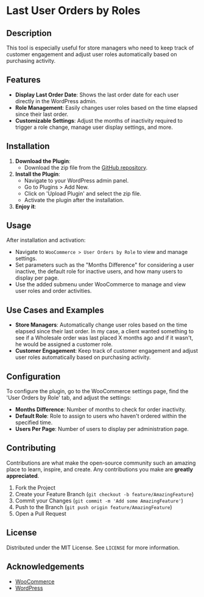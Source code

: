 # Last User Orders by Roles

## Description

This tool is especially useful for store managers who need to keep track of customer engagement and adjust user roles automatically based on purchasing activity.

## Features

- **Display Last Order Date**: Shows the last order date for each user directly in the WordPress admin.
- **Role Management**: Easily changes user roles based on the time elapsed since their last order.
- **Customizable Settings**: Adjust the months of inactivity required to trigger a role change, manage user display settings, and more.

## Installation

1. **Download the Plugin**:
   - Download the zip file from the [GitHub repository](https://github.com/MrGKanev/Last-User-Orders-by-Roles).
2. **Install the Plugin**:
   - Navigate to your WordPress admin panel.
   - Go to Plugins > Add New.
   - Click on 'Upload Plugin' and select the zip file.
   - Activate the plugin after the installation.
3. **Enjoy it**:

## Usage

After installation and activation:

- Navigate to `WooCommerce > User Orders by Role` to view and manage settings.
- Set parameters such as the "Months Difference" for considering a user inactive, the default role for inactive users, and how many users to display per page.
- Use the added submenu under WooCommerce to manage and view user roles and order activities.

## Use Cases and Examples

- **Store Managers**: Automatically change user roles based on the time elapsed since their last order. In my case, a client wanted something to see if a Wholesale order was last placed X months ago and if it wasn't, he would be assigned a customer role.
- **Customer Engagement**: Keep track of customer engagement and adjust user roles automatically based on purchasing activity.

## Configuration

To configure the plugin, go to the WooCommerce settings page, find the 'User Orders by Role' tab, and adjust the settings:

- **Months Difference**: Number of months to check for order inactivity.
- **Default Role**: Role to assign to users who haven't ordered within the specified time.
- **Users Per Page**: Number of users to display per administration page.

## Contributing

Contributions are what make the open-source community such an amazing place to learn, inspire, and create. Any contributions you make are **greatly appreciated**.

1. Fork the Project
2. Create your Feature Branch (`git checkout -b feature/AmazingFeature`)
3. Commit your Changes (`git commit -m 'Add some AmazingFeature'`)
4. Push to the Branch (`git push origin feature/AmazingFeature`)
5. Open a Pull Request

## License

Distributed under the MIT License. See `LICENSE` for more information.

## Acknowledgements

- [WooCommerce](https://woocommerce.com/)
- [WordPress](https://wordpress.org/)

